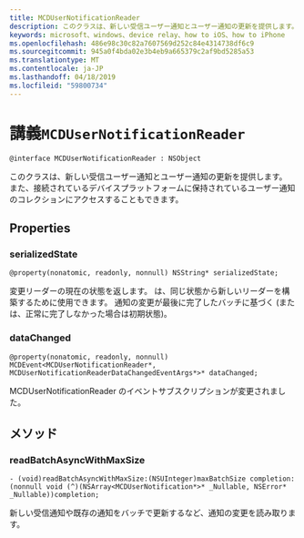 ```yaml
---
title: MCDUserNotificationReader
description: このクラスは、新しい受信ユーザー通知とユーザー通知の更新を提供します。 また、接続されているデバイスプラットフォームに保持されているユーザー通知のコレクションにアクセスすることもできます。
keywords: microsoft、windows、device relay、how to iOS、how to iPhone
ms.openlocfilehash: 486e98c30c82a7607569d252c84e4314738df6c9
ms.sourcegitcommit: 945a0f4bda02e3b4eb9a665379c2af9bd5285a53
ms.translationtype: MT
ms.contentlocale: ja-JP
ms.lasthandoff: 04/18/2019
ms.locfileid: "59800734"
---
```

# <a name="class-mcdusernotificationreader"></a>講義`MCDUserNotificationReader`

```
@interface MCDUserNotificationReader : NSObject
```

このクラスは、新しい受信ユーザー通知とユーザー通知の更新を提供します。 また、接続されているデバイスプラットフォームに保持されているユーザー通知のコレクションにアクセスすることもできます。  

## <a name="properties"></a>Properties

### <a name="serializedstate"></a>serializedState
`@property(nonatomic, readonly, nonnull) NSString* serializedState;`

変更リーダーの現在の状態を返します。 は、同じ状態から新しいリーダーを構築するために使用できます。
通知の変更が最後に完了したバッチに基づく (または、正常に完了しなかった場合は初期状態)。

### <a name="datachanged"></a>dataChanged
`@property(nonatomic, readonly, nonnull) MCDEvent<MCDUserNotificationReader*, MCDUserNotificationReaderDataChangedEventArgs*>* dataChanged;`

MCDUserNotificationReader のイベントサブスクリプションが変更されました。

## <a name="methods"></a>メソッド

### <a name="readbatchasyncwithmaxsize"></a>readBatchAsyncWithMaxSize
`- (void)readBatchAsyncWithMaxSize:(NSUInteger)maxBatchSize
                       completion:(nonnull void (^)(NSArray<MCDUserNotification*>* _Nullable, NSError* _Nullable))completion;`

新しい受信通知や既存の通知をバッチで更新するなど、通知の変更を読み取ります。